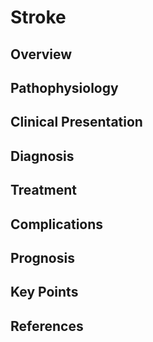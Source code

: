 # Stroke

## Overview


## Pathophysiology


## Clinical Presentation


## Diagnosis


## Treatment


## Complications


## Prognosis


## Key Points


## References